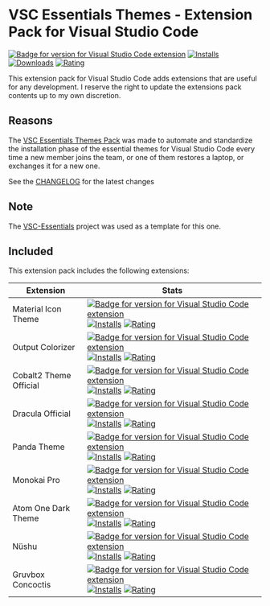 # VSC Essentials Themes - Extension Pack for Visual Studio Code

[![Badge for version for Visual Studio Code extension](https://vsmarketplacebadge.apphb.com/version-short/Gydunhn.vsc-essentials-themes.svg?color=blue&style=?style=for-the-badge&logo=visual-studio-code)](https://marketplace.visualstudio.com/items?itemName=Gydunhn.vsc-essentials-themes) [![Installs](https://vsmarketplacebadge.apphb.com/installs-short/Gydunhn.vsc-essentials-themes.svg?color=blue&style=flat-square)](https://marketplace.visualstudio.com/items?itemName=Gydunhn.vsc-essentials-themes) [![Downloads](https://vsmarketplacebadge.apphb.com/downloads-short/Gydunhn.vsc-essentials-themes.svg?color=blue&style=flat-square)](hhttps://marketplace.visualstudio.com/items?itemName=Gydunhn.vsc-essentials-themes) [![Rating](https://vsmarketplacebadge.apphb.com/rating-short/Gydunhn.vsc-essentials-themes.svg?color=blue&style=flat-square)](https://marketplace.visualstudio.com/items?itemName=Gydunhn.vsc-essentials-themes)

This extension pack for Visual Studio Code adds extensions that are useful for any development. I reserve the right to update the extensions pack contents up to my own discretion.

## Reasons

The [VSC Essentials Themes Pack] was made to automate and standardize the installation phase of the essential themes for Visual Studio Code every time a new member joins the team, or one of them restores a laptop, or exchanges it for a new one.

See the [CHANGELOG](CHANGELOG.md) for the latest changes

## Note
The [VSC-Essentials] project was used as a template for this one.

## Included

This extension pack includes the following extensions:

| Extension              | Stats                                                                                                                                                                                                                                                                                                                                                                                                                                                                                                                                                                                                                                                                                                                                                                                      |
|------------------------|--------------------------------------------------------------------------------------------------------------------------------------------------------------------------------------------------------------------------------------------------------------------------------------------------------------------------------------------------------------------------------------------------------------------------------------------------------------------------------------------------------------------------------------------------------------------------------------------------------------------------------------------------------------------------------------------------------------------------------------------------------------------------------------------|
| Material Icon Theme    | [![Badge for version for Visual Studio Code extension](https://vsmarketplacebadge.apphb.com/version-short/PKief.material-icon-theme.svg?color=blue&style=?style=for-the-badge&logo=visual-studio-code)](https://marketplace.visualstudio.com/items?itemName=PKief.material-icon-theme) [![Installs](https://vsmarketplacebadge.apphb.com/installs-short/PKief.material-icon-theme.svg?color=blue&style=flat-square)](https://marketplace.visualstudio.com/items?itemName=PKief.material-icon-theme) [![Rating](https://vsmarketplacebadge.apphb.com/downloads-short/PKief.material-icon-theme.svg?color=blue&style=flat-square)](https://marketplace.visualstudio.com/items?itemName=PKief.material-icon-theme)                                                                            |
| Output Colorizer       | [![Badge for version for Visual Studio Code extension](https://vsmarketplacebadge.apphb.com/version-short/IBM.output-colorizer.svg?color=blue&style=?style=for-the-badge&logo=visual-studio-code)](https://marketplace.visualstudio.com/items?itemName=IBM.output-colorizer) [![Installs](https://vsmarketplacebadge.apphb.com/installs-short/IBM.output-colorizer.svg?color=blue&style=flat-square)](https://marketplace.visualstudio.com/items?itemName=IBM.output-colorizer) [![Rating](https://vsmarketplacebadge.apphb.com/downloads-short/IBM.output-colorizer.svg?color=blue&style=flat-square)](https://marketplace.visualstudio.com/items?itemName=IBM.output-colorizer)                                                                                                          |
| Cobalt2 Theme Official | [![Badge for version for Visual Studio Code extension](https://vsmarketplacebadge.apphb.com/version-short/wesbos.theme-cobalt2.svg?color=blue&style=?style=for-the-badge&logo=visual-studio-code)](https://marketplace.visualstudio.com/items?itemName=wesbos.theme-cobalt2) [![Installs](https://vsmarketplacebadge.apphb.com/installs-short/wesbos.theme-cobalt2.svg?color=blue&style=flat-square)](https://marketplace.visualstudio.com/items?itemName=wesbos.theme-cobalt2) [![Rating](https://vsmarketplacebadge.apphb.com/rating-short/wesbos.theme-cobalt2.svg?color=blue&style=flat-square)](https://marketplace.visualstudio.com/items?itemName=wesbos.theme-cobalt2)                                                                                                             |
| Dracula Official       | [![Badge for version for Visual Studio Code extension](https://vsmarketplacebadge.apphb.com/version-short/dracula-theme.theme-dracula.svg?color=blue&style=?style=for-the-badge&logo=visual-studio-code)](https://marketplace.visualstudio.com/items?itemName=dracula-theme.theme-dracula) [![Installs](https://vsmarketplacebadge.apphb.com/installs-short/dracula-theme.theme-dracula.svg?color=blue&style=flat-square)](https://marketplace.visualstudio.com/items?itemName=dracula-theme.theme-dracula) [![Rating](https://vsmarketplacebadge.apphb.com/rating-short/dracula-theme.theme-dracula.svg?color=blue&style=flat-square)](https://marketplace.visualstudio.com/items?itemName=dracula-theme.theme-dracula)                                                                   |
| Panda Theme            | [![Badge for version for Visual Studio Code extension](https://vsmarketplacebadge.apphb.com/version-short/tinkertrain.theme-panda.svg?color=blue&style=?style=for-the-badge&logo=visual-studio-code)](https://marketplace.visualstudio.com/items?itemName=tinkertrain.theme-panda) [![Installs](https://vsmarketplacebadge.apphb.com/installs-short/tinkertrain.theme-panda.svg?color=blue&style=flat-square)](https://marketplace.visualstudio.com/items?itemName=tinkertrain.theme-panda) [![Rating](https://vsmarketplacebadge.apphb.com/rating-short/tinkertrain.theme-panda.svg?color=blue&style=flat-square)](https://marketplace.visualstudio.com/items?itemName=tinkertrain.theme-panda)                                                                                           |
| Monokai Pro            | [![Badge for version for Visual Studio Code extension](https://vsmarketplacebadge.apphb.com/version-short/monokai.theme-monokai-pro-vscode.svg?color=blue&style=?style=for-the-badge&logo=visual-studio-code)](https://marketplace.visualstudio.com/items?itemName=monokai.theme-monokai-pro-vscode) [![Installs](https://vsmarketplacebadge.apphb.com/installs-short/monokai.theme-monokai-pro-vscode.svg?color=blue&style=flat-square)](https://marketplace.visualstudio.com/items?itemName=monokai.theme-monokai-pro-vscode) [![Rating](https://vsmarketplacebadge.apphb.com/downloads-short/monokai.theme-monokai-pro-vscode.svg?color=blue&style=flat-square)](https://marketplace.visualstudio.com/items?itemName=monokai.theme-monokai-pro-vscode)                                  |
| Atom One Dark Theme    | [![Badge for version for Visual Studio Code extension](https://vsmarketplacebadge.apphb.com/version-short/akamud.vscode-theme-onedark.svg?color=blue&style=?style=for-the-badge&logo=visual-studio-code)](https://marketplace.visualstudio.com/items?itemName=akamud.vscode-theme-onedark) [![Installs](https://vsmarketplacebadge.apphb.com/installs-short/akamud.vscode-theme-onedark.svg?color=blue&style=flat-square)](https://marketplace.visualstudio.com/items?itemName=akamud.vscode-theme-onedark) [![Rating](https://vsmarketplacebadge.apphb.com/rating-short/akamud.vscode-theme-onedark.svg?color=blue&style=flat-square)](https://marketplace.visualstudio.com/items?itemName=akamud.vscode-theme-onedark)                                                                   |
| Nüshu                  | [![Badge for version for Visual Studio Code extension](https://vsmarketplacebadge.apphb.com/version-short/wheredoesyourmindgo.nushu-vscode-theme.svg?color=blue&style=?style=for-the-badge&logo=visual-studio-code)](https://marketplace.visualstudio.com/items?itemName=wheredoesyourmindgo.nushu-vscode-theme) [![Installs](https://vsmarketplacebadge.apphb.com/installs-short/wheredoesyourmindgo.nushu-vscode-theme.svg?color=blue&style=flat-square)](https://marketplace.visualstudio.com/items?itemName=wheredoesyourmindgo.nushu-vscode-theme) [![Rating](https://vsmarketplacebadge.apphb.com/rating-short/wheredoesyourmindgo.nushu-vscode-theme.svg?color=blue&style=flat-square)](https://marketplace.visualstudio.com/items?itemName=wheredoesyourmindgo.nushu-vscode-theme) |
| Gruvbox Concoctis      | [![Badge for version for Visual Studio Code extension](https://vsmarketplacebadge.apphb.com/version-short/wheredoesyourmindgo.gruvbox-concoctis.svg?color=blue&style=?style=for-the-badge&logo=visual-studio-code)](https://marketplace.visualstudio.com/items?itemName=wheredoesyourmindgo.gruvbox-concoctis) [![Installs](https://vsmarketplacebadge.apphb.com/installs-short/wheredoesyourmindgo.gruvbox-concoctis.svg?color=blue&style=flat-square)](https://marketplace.visualstudio.com/items?itemName=wheredoesyourmindgo.gruvbox-concoctis) [![Rating](https://vsmarketplacebadge.apphb.com/rating-short/wheredoesyourmindgo.gruvbox-concoctis.svg?color=blue&style=flat-square)](https://marketplace.visualstudio.com/items?itemName=wheredoesyourmindgo.gruvbox-concoctis) |

[VSC Essentials Themes Pack]: https://marketplace.visualstudio.com/items?itemName=Gydunhn.vsc-essentials-themes
[VSC-Essentials]: https://github.com/Gydunhn/VSC-Essentials